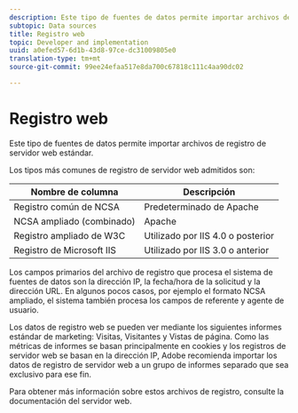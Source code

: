 ```yaml
---
description: Este tipo de fuentes de datos permite importar archivos de registro de servidor web estándar.
subtopic: Data sources
title: Registro web
topic: Developer and implementation
uuid: a0efed57-6d1b-43d8-97ce-dc31009805e0
translation-type: tm+mt
source-git-commit: 99ee24efaa517e8da700c67818c111c4aa90dc02

---
```



# Registro web

Este tipo de fuentes de datos permite importar archivos de registro de servidor web estándar.

Los tipos más comunes de registro de servidor web admitidos son:

| Nombre de columna | Descripción |
|--- |--- |
| Registro común de NCSA | Predeterminado de Apache |
| NCSA ampliado (combinado) | Apache |
| Registro ampliado de W3C | Utilizado por IIS 4.0 o posterior |
| Registro de Microsoft IIS | Utilizado por IIS 3.0 o anterior |

Los campos primarios del archivo de registro que procesa el sistema de fuentes de datos son la dirección IP, la fecha/hora de la solicitud y la dirección URL. En algunos pocos casos, por ejemplo el formato NCSA ampliado, el sistema también procesa los campos de referente y agente de usuario.

Los datos de registro web se pueden ver mediante los siguientes informes estándar de marketing: Visitas, Visitantes y Vistas de página. Como las métricas de informes se basan principalmente en cookies y los registros de servidor web se basan en la dirección IP, Adobe recomienda importar los datos de registro de servidor web a un grupo de informes separado que sea exclusivo para ese fin.

Para obtener más información sobre estos archivos de registro, consulte la documentación del servidor web.

